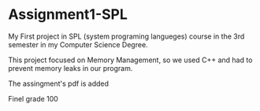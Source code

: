 # Assignment1-SPL
My First project in SPL (system programing langueges) course in the 3rd semester in my Computer Science Degree.

This project focused on Memory Management, so we used C++ and had to prevent memory leaks in our program.

The assingment's pdf is added

Finel grade 100
